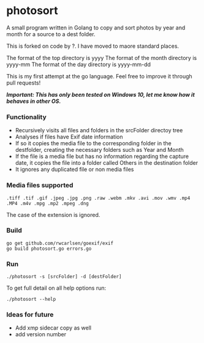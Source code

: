 # photosort
A small program written in Golang to copy and sort photos by year and month for a source to a dest folder.

This is forked on code by ?.  I have moved to maore standard places.

The format of the top directory is yyyy
The format of the month directory is yyyy-mm
The format of the day directory is yyyy-mm-dd

This is my first attempt at the go language. Feel free to improve it through pull requests!

***Important: This has only been tested on Windows 10, let me know how it behaves in other OS.***

### Functionality
- Recursively visits all files and folders in the srcFolder directoy tree
- Analyses if files have Exif date information
- If so it copies the media file to the corresponding folder in the destfolder, creating the necessary folders such as Year and Month
- If the file is a media file but has no information regarding the capture date, it copies the file into a folder called Others in the destination folder
- It ignores any duplicated file or non media files

### Media files supported
```.tiff .tif .gif .jpeg .jpg .png .raw .webm .mkv .avi .mov .wmv .mp4 .MP4 .m4v .mpg .mp2 .mpeg .dng```

The case of the extension is ignored.

### Build
```
go get github.com/rwcarlsen/goexif/exif
go build photosort.go errors.go
```

### Run

```
./photosort -s [srcFolder] -d [destFolder]
```

To get full detail on all help options run:
```
./photosort --help
```

### Ideas for future

- Add xmp sidecar copy as well
- add version number
